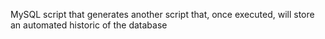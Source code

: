 MySQL script that generates another script that, once executed, will store an automated historic of the database